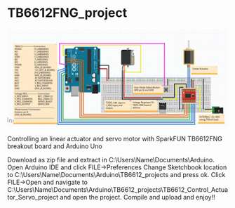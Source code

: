 TB6612FNG_project
======================================================================================================


![*Fritizing Circuit Diagram*](https://github.com/enzof6/TB6612FNG_project/blob/master/images/circuit_diagram.PNG)

Controlling an linear actuator and servo motor with SparkFUN TB6612FNG breakout board and Arduino Uno

Download as zip file and extract in C:\Users\Name\Documents\Arduino.
Open Arduino IDE and click FILE->Preferences
Change Sketchbook location to C:\Users\Name\Documents\Arduino\TB6612_projects and press ok.
Click FILE->Open and navigate to C:\Users\Name\Documents\Arduino\TB6612_projects\TB6612_Control_Actuator_Servo_project and open the project.
Compile and upload and enjoy!!
